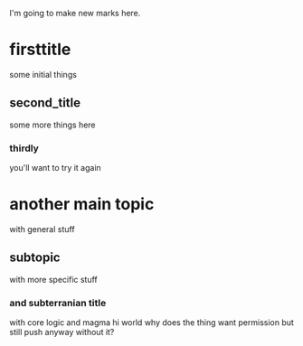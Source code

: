 I'm going to make new marks here.
# firsttitle
some initial things

## second_title
some more things here

### thirdly
you'll want to try it again

# another main topic
with general stuff

## subtopic
with more specific stuff

### and subterranian title
with core logic and magma
hi world
why does the thing want permission but still push anyway without it?